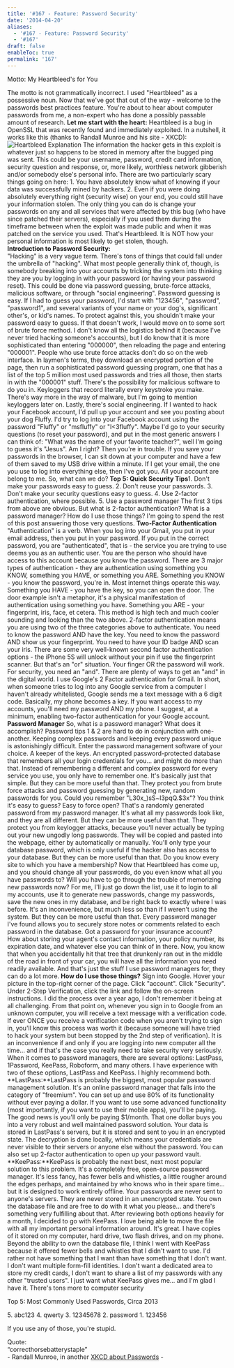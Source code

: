 ```yaml
---
title: '#167 - Feature: Password Security'
date: '2014-04-20'
aliases:
  - '#167 - Feature: Password Security'
  - '#167'
draft: false
enableToc: true
permalink: '167'
---
```


Motto: My Heartbleed's for You

  
The motto is not grammatically incorrect. I used "Heartbleed" as a possessive noun. Now that we've got that out of the way - welcome to the passwords best practices feature. You're about to hear about computer passwords from me, a non-expert who has done a possibly passable amount of research. **Let me start with the heart:** Heartbleed is a bug in OpenSSL that was recently found and immediately exploited. In a nutshell, it works like this (thanks to Randall Munroe and his site - XKCD): ![Heartbleed Explanation](assets/167-1.png) The information the hacker gets in this exploit is whatever just so happens to be stored in memory after the bugged ping was sent. This could be your username, password, credit card information, security question and response, or, more likely, worthless network gibberish and/or somebody else's personal info. There are two particularly scary things going on here: 1\. You have absolutely know what of knowing if your data was successfully mined by hackers. 2\. Even if you were doing absolutely everything right (security wise) on your end, you could still have your information stolen. The only thing you can do is change your passwords on any and all services that were affected by this bug (who have since patched their servers), especially if you used them during the timeframe between when the exploit was made public and when it was patched on the service you used. That's Heartbleed. It is NOT how your personal information is most likely to get stolen, though.   
**Introduction to Password Security:**  
"Hacking" is a very vague term. There's tons of things that could fall under the umbrella of "hacking". What most people generally think of, though, is somebody breaking into your accounts by tricking the system into thinking they are you by logging in with your password (or having your password reset). This could be done via password guessing, brute-force attacks, malicious software, or through "social engineering". Password guessing is easy. If I had to guess your password, I'd start with "123456", "password", "password1", and several variants of your name or your dog's, significant other's, or kid's names. To protect against this, you shouldn't make your password easy to guess. If that doesn't work, I would move on to some sort of brute force method. I don't know all the logistics behind it (because I've never tried hacking someone's accounts), but I do know that it is more sophisticated than entering "000000", then reloading the page and entering "000001". People who use brute force attacks don't do so on the web interface. In laymen's terms, they download an encrypted portion of the page, then run a sophisticated password guessing program, one that has a list of the top 5 million most used passwords and tries all those, then starts in with the "000001" stuff. There's the possibility for malicious software to do you in. Keyloggers that record literally every keystroke you make. There's way more in the way of malware, but I'm going to mention keyloggers later on. Lastly, there's social engineering. If I wanted to hack your Facebook account, I'd pull up your account and see you posting about your dog Fluffy. I'd try to log into your Facebook account using the password "Fluffy" or "msfluffy" or "I<3fluffy". Maybe I'd go to your security questions (to reset your password), and put in the most generic answers I can think of: "What was the name of your favorite teacher?", well I'm going to guess it's "Jesus". Am I right? Then you're in trouble. If you save your passwords in the browser, I can sit down at your computer and have a few of them saved to my USB drive within a minute. If I get your email, the one you use to log into everything else, then I've got you. All your account are belong to me. So, what can we do? **Top 5: Quick Security Tips**1\. Don't make your passwords easy to guess. 2\. Don't reuse your passwords. 3\. Don't make your security questions easy to guess. 4\. Use 2-factor authentication, where possible. 5\. Use a password manager The first 3 tips from above are obvious. But what is 2-factor authentication? What is a password manager? How do I use those things? I'm going to spend the rest of this post answering those very questions. **Two-Factor Authentication** "Authentication" is a verb. When you log into your Gmail, you put in your email address, then you put in your password. If you put in the correct password, you are "authenticated", that is - the service you are trying to use deems you as an authentic user. You are the person who should have access to this account because you know the password. There are 3 major types of authentication - they are authentication using something you KNOW, something you HAVE, or something you ARE. Something you KNOW - you know the password, you're in. Most internet things operate this way. Something you HAVE - you have the key, so you can open the door. The door example isn't a metaphor, it's a physical manifestation of authentication using something you have. Something you ARE - your fingerprint, iris, face, et cetera. This method is high tech and much cooler sounding and looking than the two above. 2-factor authentication means you are using two of the three categories above to authenticate. You need to know the password AND have the key. You need to know the password AND show us your fingerprint. You need to have your ID badge AND scan your iris. There are some very well-known second factor authentication options - the iPhone 5S will unlock without your pin if use the fingerprint scanner. But that's an "or" situation. Your finger OR the password will work. For security, you need an "and". There are plenty of ways to get an "and" in the digital world. I use Google's 2 Factor authentication for Gmail. In short, when someone tries to log into any Google service from a computer I haven't already whitelisted, Google sends me a text message with a 6 digit code. Basically, my phone becomes a key. If you want access to my accounts, you'll need my password AND my phone. I suggest, at a minimum, enabling two-factor authentication for your Google account. **Password Manager** So, what is a password manager? What does it accomplish? Password tips 1 & 2 are hard to do in conjunction with one-another. Keeping complex passwords and keeping every password unique is astonishingly difficult. Enter the password management software of your choice. A keeper of the keys. An encrypted password-protected database that remembers all your login credentials for you... and might do more than that. Instead of remembering a different and complex password for every service you use, you only have to remember one. It's basically just that simple. But they can be more useful than that. They protect you from brute force attacks and password guessing by generating new, random passwords for you. Could you remember "L30x\_)sS\~l3pqQ.$3x"? You think it's easy to guess? Easy to force open? That's a randomly generated password from my password manager. It's what all my passwords look like, and they are all different. But they can be more useful than that. They protect you from keylogger attacks, because you'll never actually be typing out your new ungodly long passwords. They will be copied and pasted into the webpage, either by automatically or manually. You'll only type your database password, which is only useful if the hacker also has access to your database. But they can be more useful than that. Do you know every site to which you have a membership? Now that Heartbleed has come up, and you should change all your passwords, do you even know what all you have passwords to? Will you have to go through the trouble of memorizing new passwords now? For me, I'll just go down the list, use it to login to all my accounts, use it to generate new passwords, change my passwords, save the new ones in my database, and be right back to exactly where I was before. It's an inconvenience, but much less so than if I weren't using the system. But they can be more useful than that. Every password manager I've found allows you to securely store notes or comments related to each password in the database. Got a password for your insurance account? How about storing your agent's contact information, your policy number, its expiration date, and whatever else you can think of in there. Now, you know that when you accidentally hit that tree that drunkenly ran out in the middle of the road in front of your car, you will have all the information you need readily available. And that's just the stuff I use password managers for, they can do a lot more. **How do I use those things?** Sign into Google. Hover your picture in the top-right corner of the page. Click "account". Click "Security". Under 2-Step Verification, click the link and follow the on-screen instructions. I did the process over a year ago, I don't remember it being at all challenging. From that point on, whenever you sign in to Google from an unknown computer, you will receive a text message with a verification code. If ever ONCE you receive a verification code when you aren't trying to sign in, you'll know this process was worth it (because someone will have tried to hack your system but been stopped by the 2nd step of verification). It is an inconvenience if and only if you are logging into new computer all the time... and if that's the case you really need to take security very seriously. When it comes to password managers, there are several options: LastPass, 1Password, KeePass, Roboform, and many others. I have experience with two of these options, LastPass and KeePass. I highly recommend both. **LastPass:**LastPass is probably the biggest, most popular password management solution. It's an online password manager that falls into the category of "freemium". You can set up and use 80% of its functionality without ever paying a dollar. If you want to use some advanced functionality (most importantly, if you want to use their mobile apps), you'll be paying. The good news is you'll only be paying $1/month. That one dollar buys you into a very robust and well maintained password solution. Your data is stored in LastPass's servers, but it is stored and sent to you in an encrypted state. The decryption is done locally, which means your credentials are never visible to their servers or anyone else without the password. You can also set up 2-factor authentication to open up your password vault. **KeePass:**KeePass is probably the next best, next most popular solution to this problem. It's a completely free, open-source password manager. It's less fancy, has fewer bells and whistles, a little rougher around the edges perhaps, and maintained by who knows who in their spare time... but it is designed to work entirely offline. Your passwords are never sent to anyone's servers. They are never stored in an unencrypted state. You own the database file and are free to do with it what you please... and there's something very fulfilling about that. After reviewing both options heavily for a month, I decided to go with KeePass. I love being able to move the file with all my important personal information around. It's great. I have copies of it stored on my computer, hard drive, two flash drives, and on my phone. Beyond the ability to own the database file, I think I went with KeePass because it offered fewer bells and whistles that I didn't want to use. I'd rather not have something that I want than have something that I don't want. I don't want multiple form-fill identities. I don't want a dedicated area to store my credit cards, I don't want to share a list of my passwords with any other "trusted users". I just want what KeePass gives me... and I'm glad I have it. There's tons more to computer security

  
Top 5: Most Commonly Used Passwords, Circa 2013

5\. abc123 4\. qwerty 3\. 12345678 2\. password 1\. 123456  
  
If you use any of those, you're stupid.  
  
Quote:   
“correcthorsebatterystaple”  
\- Randall Munroe, in another [XKCD about Passwords](http://xkcd.com/936/) \-
